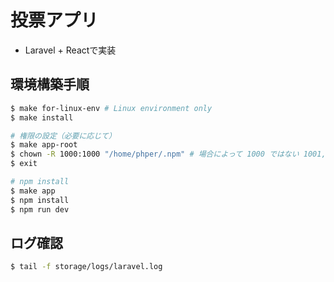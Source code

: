 # 投票アプリ
- Laravel + Reactで実装

## 環境構築手順

```bash
$ make for-linux-env # Linux environment only
$ make install

# 権限の設定（必要に応じて）
$ make app-root
$ chown -R 1000:1000 "/home/phper/.npm" # 場合によって 1000 ではない 1001, 1002 など
$ exit

# npm install
$ make app
$ npm install
$ npm run dev
```

## ログ確認

```bash
$ tail -f storage/logs/laravel.log
```
